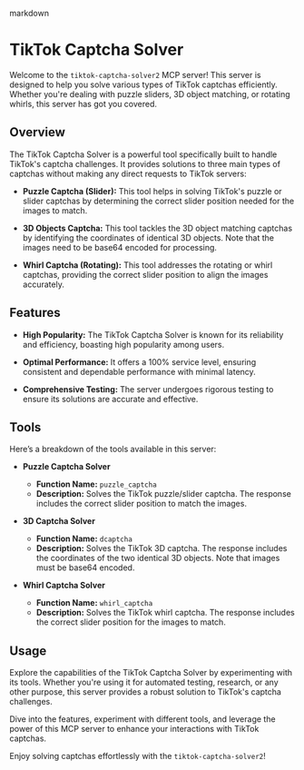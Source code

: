 markdown
# TikTok Captcha Solver

Welcome to the `tiktok-captcha-solver2` MCP server! This server is designed to help you solve various types of TikTok captchas efficiently. Whether you're dealing with puzzle sliders, 3D object matching, or rotating whirls, this server has got you covered.

## Overview

The TikTok Captcha Solver is a powerful tool specifically built to handle TikTok's captcha challenges. It provides solutions to three main types of captchas without making any direct requests to TikTok servers:

- **Puzzle Captcha (Slider):** This tool helps in solving TikTok's puzzle or slider captchas by determining the correct slider position needed for the images to match.

- **3D Objects Captcha:** This tool tackles the 3D object matching captchas by identifying the coordinates of identical 3D objects. Note that the images need to be base64 encoded for processing.

- **Whirl Captcha (Rotating):** This tool addresses the rotating or whirl captchas, providing the correct slider position to align the images accurately.

## Features

- **High Popularity:** The TikTok Captcha Solver is known for its reliability and efficiency, boasting high popularity among users.
  
- **Optimal Performance:** It offers a 100% service level, ensuring consistent and dependable performance with minimal latency.

- **Comprehensive Testing:** The server undergoes rigorous testing to ensure its solutions are accurate and effective.

## Tools

Here’s a breakdown of the tools available in this server:

- **Puzzle Captcha Solver**
  - **Function Name:** `puzzle_captcha`
  - **Description:** Solves the TikTok puzzle/slider captcha. The response includes the correct slider position to match the images.

- **3D Captcha Solver**
  - **Function Name:** `dcaptcha`
  - **Description:** Solves the TikTok 3D captcha. The response includes the coordinates of the two identical 3D objects. Note that images must be base64 encoded.

- **Whirl Captcha Solver**
  - **Function Name:** `whirl_captcha`
  - **Description:** Solves the TikTok whirl captcha. The response includes the correct slider position for the images to match.

## Usage

Explore the capabilities of the TikTok Captcha Solver by experimenting with its tools. Whether you're using it for automated testing, research, or any other purpose, this server provides a robust solution to TikTok's captcha challenges. 

Dive into the features, experiment with different tools, and leverage the power of this MCP server to enhance your interactions with TikTok captchas.

Enjoy solving captchas effortlessly with the `tiktok-captcha-solver2`!